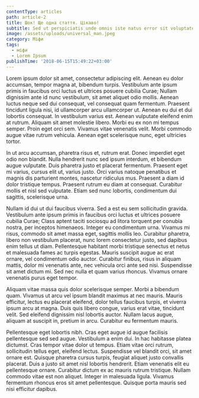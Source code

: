 ```yaml
---
contentType: articles
path: article-2
title: Шок! Ще одна стаття. Цікаво!
subtitle: Sed ut perspiciatis unde omnis iste natus error sit voluptatem
image: /assets/uploads/universal_man.jpeg
category: Міфи
tags:
  - міфи
  - Lorem Ipsum
publishTime: '2018-06-15T15:49:22+03:00'
---
```

Lorem ipsum dolor sit amet, consectetur adipiscing elit. Aenean eu dolor accumsan, tempor magna at, bibendum turpis. Vestibulum ante ipsum primis in faucibus orci luctus et ultrices posuere cubilia Curae; Nullam dignissim ante id nunc vestibulum, sit amet aliquet odio mollis. Aenean luctus neque sed dui consequat, vel consequat quam fermentum. Praesent tincidunt ligula nisi, id ullamcorper arcu ullamcorper ut. Aenean eu dui et dui lobortis consequat. In vestibulum varius est. Aenean vulputate eleifend enim at rutrum. Aliquam sit amet molestie libero. Morbi eu ex non mi tempus semper. Proin eget orci sem. Vivamus vitae venenatis velit. Morbi commodo augue vitae rutrum vehicula. Aenean eget scelerisque nunc, eget ultricies tortor.

In ut arcu accumsan, pharetra risus et, rutrum erat. Donec imperdiet eget odio non blandit. Nulla hendrerit nunc sed ipsum interdum, et bibendum augue vulputate. Duis pharetra justo et placerat fermentum. Praesent eget mi varius, cursus elit ut, varius justo. Orci varius natoque penatibus et magnis dis parturient montes, nascetur ridiculus mus. Praesent a diam id dolor tristique tempus. Praesent rutrum eu diam at consequat. Curabitur mollis et nisl sed vulputate. Etiam sed nunc lobortis, condimentum dui sagittis, scelerisque urna.

Nullam id dui ut dui faucibus viverra. Sed a est eu sem sollicitudin gravida. Vestibulum ante ipsum primis in faucibus orci luctus et ultrices posuere cubilia Curae; Class aptent taciti sociosqu ad litora torquent per conubia nostra, per inceptos himenaeos. Integer eu condimentum urna. Vivamus mi risus, commodo sit amet massa eget, sagittis mollis leo. Curabitur pharetra, libero non vestibulum placerat, nunc lorem consectetur justo, sed dapibus enim tellus ut diam. Pellentesque habitant morbi tristique senectus et netus et malesuada fames ac turpis egestas. Mauris suscipit augue ac erat ornare, vel condimentum odio auctor. Curabitur finibus, risus in aliquam mattis, dolor mi venenatis ante, nec vehicula orci ante sed nisi. Suspendisse sit amet dictum mi. Sed nec nulla et quam varius rhoncus. Vivamus ornare venenatis purus eget tempor.

Aliquam vitae massa quis dolor scelerisque semper. Morbi a bibendum quam. Vivamus ut arcu vel ipsum blandit maximus at nec mauris. Mauris efficitur, lectus eu placerat eleifend, dolor tellus faucibus turpis, et viverra ipsum arcu at magna. Duis quis libero congue, varius erat vitae, tincidunt velit. Sed eleifend dignissim nisl lobortis auctor. Nullam lacus augue, aliquam at suscipit in, pretium in arcu. Curabitur eu fermentum mauris.

Pellentesque eget lobortis nibh. Cras eget augue id augue facilisis pellentesque sed sed augue. Vestibulum a enim dui. In hac habitasse platea dictumst. Cras tempor vitae dolor ut tempus. Etiam vitae orci rutrum, sollicitudin tellus eget, eleifend lectus. Suspendisse vel blandit orci, sit amet ornare est. Quisque pharetra cursus turpis, feugiat aliquet justo convallis placerat. Duis a justo sit amet nisl lobortis hendrerit. Etiam venenatis elit eu pellentesque ornare. Curabitur dictum ex ac mauris rutrum tristique. Nullam commodo vitae est non aliquet. Integer in malesuada ligula. Vivamus fermentum rhoncus eros sit amet pellentesque. Quisque porta mauris sed nisi efficitur dapibus.
